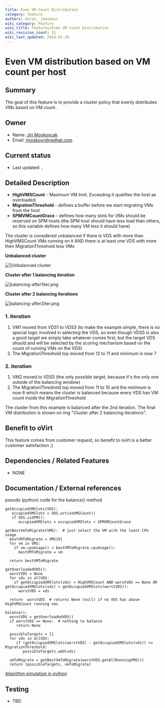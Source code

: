 ```yaml
---
title: Even VM Count Distribution
category: feature
authors: doron, jmoskovc
wiki_category: Feature
wiki_title: Features/Even VM Count Distribution
wiki_revision_count: 31
wiki_last_updated: 2014-01-26
---
```


# Even VM distribution based on VM count per host

## Summary

The goal of this feature is to provide a cluster policy that evenly distributes VMs based on VM count.

## Owner

*   Name: [ Jiri Moskovcak](User:jmoskovc)
*   Email: jmoskovc@redhat.com

## Current status

*   Last updated: ,

## Detailed Description

*   **HighVMSCount** - Maximum VM limit. Exceeding it qualifies the host as overloaded.
*   **MigrationThreshold** - defines a buffer before we start migrating VMs from the host
*   **SPMVMCountGrace** - defines how many slots for VMs should be reserved on SPM hosts (the SPM host should have less load than others, so this variable defines how many VM less it should have)

The cluster is considered unbalanced if there is VDS with more than HighVMSCount VMs running on it AND there is at least one VDS with more then MigrationThreshold less VMs

**Unbalanced cluster**

![|Unbalanced cluster](balancing-before.png "|Unbalanced cluster")

**Cluster after 1 balancing iteration**

![](balancing-after1iter.png "balancing-after1iter.png")

**Cluster after 2 balancing iterations**

![](balancing-after2iter.png "balancing-after2iter.png")

### 1. iteration

1.  VM1 moved from VDS1 to VDS3 (to make the example simple, there is no special logic involved in selecting the VDS, so even though VDS5 is also a good target we simply take whatever comes first, but the target VDS should and will be selected by the scoring mechanism based on the count of running VMs on the VDS)
2.  The MigrationThreshold top moved from 12 to 11 and minimum is now 7

### 2. iteration

1.  VM2 moved to VDS5 (the only possible target, because it's the only one outside of the balancing window)
2.  The MigrationThreshold top moved from 11 to 10 and the minimum is now 6 which means the cluster is balanced because every VDS has VM count inside the MigrationThreshold

The cluster from this example is balanced after the 2nd iteration. The final VM distribution is shown on img "Cluster after 2 balancing iterations".

## Benefit to oVirt

This feature comes from customer request, so benefit to ovirt is a better customer satisfaction ;)

## Dependencies / Related Features

* NONE

## Documentation / External references

pseudo (python) code for the balance() method

    getOccupiedVMSlots(VDS):
       occupiedVMSlots = VDS.activeVMSCount()
       if VDS.isSPM():
          occupiedVMSlots = occupiedVMSlots + SPMVMCountGrace

    getBestVmToMigrate(VMS):  # just select the VM with the least CPU usage
      bestVMToMigrate = VMS[0]
      for vm in VMS:
        if vm.cpuUsage() < bestVMToMigrate.cpuUsage():
          bestVMToMigrate = vm

      return bestVMToMigrate

    getOverloadedVDS():
      worstVDS = None
      for vds in allVDS:
        if getOccupiedVMSlots(vds) > HighVMSCount AND worstVDS == None OR getOccupiedVMSlots(vds) > getOccupiedVMSlots(worstVDS)):
          worstVDS = vds

      return  worstVDS  # returns None (null) if no VDS has above HighVMSCount running vms

    balance():
      worstVDS = getOverloadedVDS()
      if worstVDS == None:  # nothing to balance
         return None

      possibleTargets = []
      for vds in allVDS:
         if (getOccupiedVMSlots(worstVDS) - getOccupiedVMSlots(vds)) >= MigrationThreshold:
            possibleTargets.add(vds)

      vmToMigrate = getBestVmToMigrate(worstVDS.getAllRunningVMS())
      return (possibleTargets, vmToMigrate)

[Algorithm simulation in python](http://jmoskovc.fedorapeople.org/even_vm_distribution.py)

## Testing

* TBD




